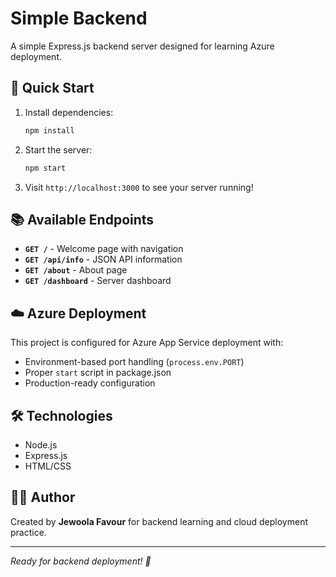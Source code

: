 # Simple Backend

A simple Express.js backend server designed for learning Azure deployment.

## 🚀 Quick Start

1. Install dependencies:

   ```bash
   npm install
   ```

2. Start the server:

   ```bash
   npm start
   ```

3. Visit `http://localhost:3000` to see your server running!

## 📚 Available Endpoints

- **`GET /`** - Welcome page with navigation
- **`GET /api/info`** - JSON API information
- **`GET /about`** - About page
- **`GET /dashboard`** - Server dashboard

## ☁️ Azure Deployment

This project is configured for Azure App Service deployment with:

- Environment-based port handling (`process.env.PORT`)
- Proper `start` script in package.json
- Production-ready configuration

## 🛠️ Technologies

- Node.js
- Express.js
- HTML/CSS

## 👨‍💻 Author

Created by **Jewoola Favour** for backend learning and cloud deployment practice.

---

_Ready for backend deployment! 🌟_
